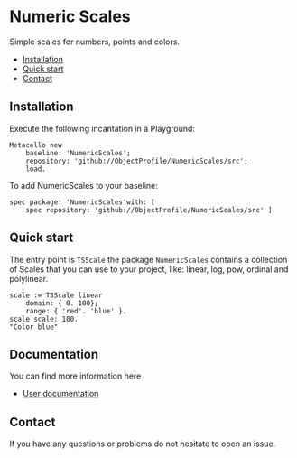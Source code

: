 # Numeric Scales 

Simple scales for numbers, points and colors.

  - [Installation](#installation)
  - [Quick start](#quick-start)
  - [Contact](#contact)

## Installation

Execute the following incantation in a Playground: 

```Smalltalk
Metacello new
	baseline: 'NumericScales';
	repository: 'github://ObjectProfile/NumericScales/src';
	load.
```

To add NumericScales to your baseline:

```Smalltalk
spec package: 'NumericScales'with: [ 
	spec repository: 'github://ObjectProfile/NumericScales/src' ].
```

## Quick start

The entry point is `TSScale` the package `NumericScales` contains a collection of Scales that you can use to your project, like: linear, log, pow, ordinal and polylinear.

```Smalltalk
scale := TSScale linear
	domain: { 0. 100};
	range: { 'red'. 'blue' }.
scale scale: 100.
"Color blue"
```

## Documentation

You can find more information here  
* [User documentation](documentation/UserGuide.md) 
## Contact

If you have any questions or problems do not hesitate to open an issue.
